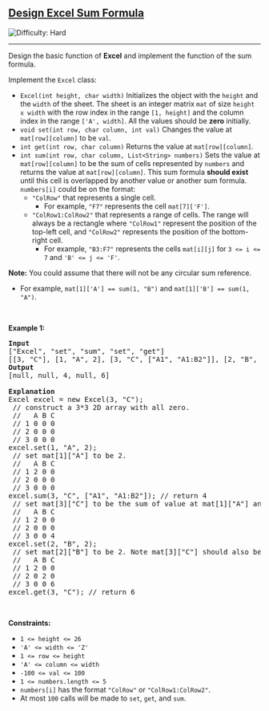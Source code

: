 <h2><a href="https://leetcode.com/problems/design-excel-sum-formula">Design Excel Sum Formula</a></h2> <img src='https://img.shields.io/badge/Difficulty-Hard-red' alt='Difficulty: Hard' /><hr><p>Design the basic function of <strong>Excel</strong> and implement the function of the sum formula.</p>

<p>Implement the <code>Excel</code> class:</p>

<ul>
	<li><code>Excel(int height, char width)</code> Initializes the object with the <code>height</code> and the <code>width</code> of the sheet. The sheet is an integer matrix <code>mat</code> of size <code>height x width</code> with the row index in the range <code>[1, height]</code> and the column index in the range <code>[&#39;A&#39;, width]</code>. All the values should be <strong>zero</strong> initially.</li>
	<li><code>void set(int row, char column, int val)</code> Changes the value at <code>mat[row][column]</code> to be <code>val</code>.</li>
	<li><code>int get(int row, char column)</code> Returns the value at <code>mat[row][column]</code>.</li>
	<li><code>int sum(int row, char column, List&lt;String&gt; numbers)</code> Sets the value at <code>mat[row][column]</code> to be the sum of cells represented by <code>numbers</code> and returns the value at <code>mat[row][column]</code>. This sum formula <strong>should exist</strong> until this cell is overlapped by another value or another sum formula. <code>numbers[i]</code> could be on the format:
	<ul>
		<li><code>&quot;ColRow&quot;</code> that represents a single cell.
		<ul>
			<li>For example, <code>&quot;F7&quot;</code> represents the cell <code>mat[7][&#39;F&#39;]</code>.</li>
		</ul>
		</li>
		<li><code>&quot;ColRow1:ColRow2&quot;</code> that represents a range of cells. The range will always be a rectangle where <code>&quot;ColRow1&quot;</code> represent the position of the top-left cell, and <code>&quot;ColRow2&quot;</code> represents the position of the bottom-right cell.
		<ul>
			<li>For example, <code>&quot;B3:F7&quot;</code> represents the cells <code>mat[i][j]</code> for <code>3 &lt;= i &lt;= 7</code> and <code>&#39;B&#39; &lt;= j &lt;= &#39;F&#39;</code>.</li>
		</ul>
		</li>
	</ul>
	</li>
</ul>

<p><strong>Note:</strong> You could assume that there will not be any circular sum reference.</p>

<ul>
	<li>For example, <code>mat[1][&#39;A&#39;] == sum(1, &quot;B&quot;)</code> and <code>mat[1][&#39;B&#39;] == sum(1, &quot;A&quot;)</code>.</li>
</ul>

<p>&nbsp;</p>
<p><strong class="example">Example 1:</strong></p>

<pre>
<strong>Input</strong>
[&quot;Excel&quot;, &quot;set&quot;, &quot;sum&quot;, &quot;set&quot;, &quot;get&quot;]
[[3, &quot;C&quot;], [1, &quot;A&quot;, 2], [3, &quot;C&quot;, [&quot;A1&quot;, &quot;A1:B2&quot;]], [2, &quot;B&quot;, 2], [3, &quot;C&quot;]]
<strong>Output</strong>
[null, null, 4, null, 6]

<strong>Explanation</strong>
Excel excel = new Excel(3, &quot;C&quot;);
 // construct a 3*3 2D array with all zero.
 //   A B C
 // 1 0 0 0
 // 2 0 0 0
 // 3 0 0 0
excel.set(1, &quot;A&quot;, 2);
 // set mat[1][&quot;A&quot;] to be 2.
 //   A B C
 // 1 2 0 0
 // 2 0 0 0
 // 3 0 0 0
excel.sum(3, &quot;C&quot;, [&quot;A1&quot;, &quot;A1:B2&quot;]); // return 4
 // set mat[3][&quot;C&quot;] to be the sum of value at mat[1][&quot;A&quot;] and the values sum of the rectangle range whose top-left cell is mat[1][&quot;A&quot;] and bottom-right cell is mat[2][&quot;B&quot;].
 //   A B C
 // 1 2 0 0
 // 2 0 0 0
 // 3 0 0 4
excel.set(2, &quot;B&quot;, 2);
 // set mat[2][&quot;B&quot;] to be 2. Note mat[3][&quot;C&quot;] should also be changed.
 //   A B C
 // 1 2 0 0
 // 2 0 2 0
 // 3 0 0 6
excel.get(3, &quot;C&quot;); // return 6
</pre>

<p>&nbsp;</p>
<p><strong>Constraints:</strong></p>

<ul>
	<li><code>1 &lt;= height &lt;= 26</code></li>
	<li><code>&#39;A&#39; &lt;= width &lt;= &#39;Z&#39;</code></li>
	<li><code>1 &lt;= row &lt;= height</code></li>
	<li><code>&#39;A&#39; &lt;= column &lt;= width</code></li>
	<li><code>-100 &lt;= val &lt;= 100</code></li>
	<li><code>1 &lt;= numbers.length &lt;= 5</code></li>
	<li><code>numbers[i]</code> has the format <code>&quot;ColRow&quot;</code> or <code>&quot;ColRow1:ColRow2&quot;</code>.</li>
	<li>At most <code>100</code> calls will be made to <code>set</code>, <code>get</code>, and <code>sum</code>.</li>
</ul>
